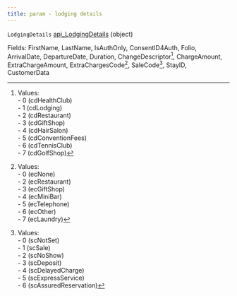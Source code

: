 ```yaml
---
title: param - lodging details
---
```


`LodgingDetails` [api\_LodgingDetails](../../api-reference/soap-api-v2/soap-object-dictionary-wip.md#api_lodgingdetails) (object)

Fields: FirstName, LastName, IsAuthOnly, ConsentID4Auth, Folio, ArrivalDate, DepartureDate, Duration, ChangeDescriptor[^1], ChargeAmount, ExtraChargeAmount, ExtraChargesCode[^2], SaleCode[^3], StayID, CustomerData

[^1]: Values:\
    \- 0 (cdHealthClub)\
    \- 1 (cdLodging)\
    \- 2 (cdRestaurant)\
    \- 3 (cdGiftShop)\
    \- 4 (cdHairSalon)\
    \- 5 (cdConventionFees)\
    \- 6 (cdTennisClub)\
    \- 7 (cdGolfShop)

[^2]: Values:\
    \- 0 (ecNone)\
    \- 2 (ecRestaurant)\
    \- 3 (ecGiftShop)\
    \- 4 (ecMiniBar)\
    \- 5 (ecTelephone)\
    \- 6 (ecOther)\
    \- 7 (ecLaundry)

[^3]: Values:\
    \- 0 (scNotSet)\
    \- 1 (scSale)\
    \- 2 (scNoShow)\
    \- 3 (scDeposit)\
    \- 4 (scDelayedCharge)\
    \- 5 (scExpressService)\
    \- 6 (scAssuredReservation)
